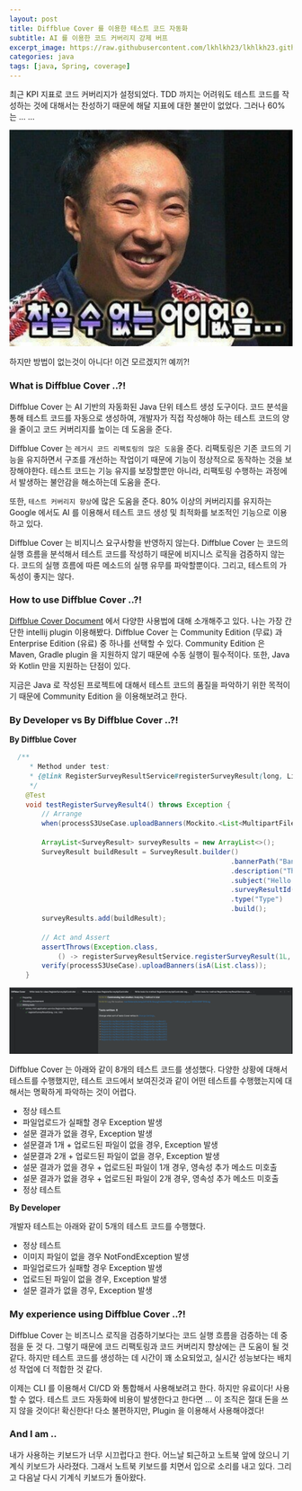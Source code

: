 ```yaml
---
layout: post
title: Diffblue Cover 를 이용한 테스트 코드 자동화
subtitle: AI 를 이용한 코드 커버리지 강제 버프
excerpt_image: https://raw.githubusercontent.com/lkhlkh23/lkhlkh23.github.io/master/images/2025-03-16/banner.png
categories: java
tags: [java, Spring, coverage]
---
```

최근 KPI 지표로 코드 커버리지가 설정되었다. TDD 까지는 어려워도 테스트 코드를 작성하는 것에 대해서는 찬성하기 때문에 해달 지표에 대한 불만이 없었다. 그러나 60% 는 … …

![0.png](https://raw.githubusercontent.com/lkhlkh23/lkhlkh23.github.io/master/images/2025-03-16/0.png)

하지만 방법이 없는것이 아니다! 이건 모르겠지?! 예끼?!

### What is Diffblue Cover ..?!

Diffblue Cover 는 AI 기반의 자동화된 Java 단위 테스트 생성 도구이다. 코드 분석을 통해 테스트 코드를 자동으로 생성하여, 개발자가 직접 작성해야 하는 테스트 코드의 양을 줄이고 코드 커버리지를 높이는 데 도움을 준다.

Diffblue Cover 는 `레거시 코드 리팩토링의 많은 도움`을 준다. 리팩토링은 기존 코드의 기능을 유지하면서 구조를 개선하는 작업이기 때문에 기능이 정상적으로 동작하는 것을 보장해야한다. 테스트 코드는 기능 유지를 보장할뿐만 아니라, 리팩토링 수행하는 과정에서 발생하는 불안감을 해소하는데 도움을 준다.

또한, `테스트 커버리지 향상`에 많은 도움을 준다. 80% 이상의 커버리지를 유지하는 Google 에서도 AI 를 이용해서 테스트 코드 생성 및 최적화를 보조적인 기능으로 이용하고 있다.

Diffblue Cover 는 비지니스 요구사항을 반영하지 않는다. Diffblue Cover 는 코드의 실행 흐름을 분석해서 테스트 코드를 작성하기 때문에 비지니스 로직을 검증하지 않는다. 코드의 실행 흐름에 따른 메소드의 실행 유무를 파악할뿐이다. 그리고, 테스트의 가독성이 좋지는 않다.

### How to use Diffblue Cover ..?!

[Diffblue Cover Document](https://docs.diffblue.com/get-started/get-started/get-started-cover-plugin) 에서 다양한 사용법에 대해 소개해주고 있다. 나는 가장 간단한 intellij plugin 이용해봤다. Diffblue Cover 는 Community Edition (무료) 과 Enterprise Edition (유료) 중 하나를 선택할 수 있다. Community Edition 은 Maven, Gradle plugin 을 지원하지 않기 때문에 수동 실행이 필수적이다. 또한, Java 와 Kotlin 만을 지원하는 단점이 있다.

지금은 Java 로 작성된 프로젝트에 대해서 테스트 코드의 품질을 파악하기 위한 목적이기 때문에 Community Edition 을 이용해보려고 한다.

### By Developer vs By Diffblue Cover ..?!

**By Diffblue Cover**

```java
  /**
	 * Method under test:
	 * {@link RegisterSurveyResultService#registerSurveyResult(long, List, List)}
	 */
	@Test
	void testRegisterSurveyResult4() throws Exception {
		// Arrange
		when(processS3UseCase.uploadBanners(Mockito.<List<MultipartFile>>any())).thenReturn(new ArrayList<>());

		ArrayList<SurveyResult> surveyResults = new ArrayList<>();
		SurveyResult buildResult = SurveyResult.builder()
                                                       .bannerPath("Banner Path")
                                                       .description("The characteristics of someone or something")
                                                       .subject("Hello from the Dreaming Spires")
                                                       .surveyResultId(1L)
                                                       .type("Type")
                                                       .build();
		surveyResults.add(buildResult);

		// Act and Assert
		assertThrows(Exception.class,
			() -> registerSurveyResultService.registerSurveyResult(1L, surveyResults, new ArrayList<>()));
		verify(processS3UseCase).uploadBanners(isA(List.class));
	}
```

![1.png](https://raw.githubusercontent.com/lkhlkh23/lkhlkh23.github.io/master/images/2025-03-16/1.png)

Diffblue Cover 는 아래와 같이 8개의 테스트 코드를 생성했다. 다양한 상황에 대해서 테스트를 수행했지만, 테스트 코드에서 보여진것과 같이 어떤 테스트를 수행했는지에 대해서는 명확하게 파악하는 것이 어렵다.

- 정상 테스트
- 파일업로드가 실패할 경우 Exception 발생
- 설문 결과가 없을 경우, Exception 발생
- 설문결과 1개 + 업로드된 파일이 없을 경우, Exception 발생
- 설문결과 2개 + 업로드된 파일이 없을 경우, Exception 발생
- 설문 결과가 없을 경우 + 업로드된 파일이 1개 경우, 영속성 추가 메소드 미호출
- 설문 결과가 없을 경우 + 업로드된 파일이 2개 경우, 영속성 추가 메소드 미호출
- 정상 테스트

**By Developer**

개발자 테스트는 아래와 같이 5개의 테스트 코드를 수행했다.

- 정상 테스트
- 이미지 파일이 없을 경우 NotFondException 발생
- 파일업로드가 실패할 경우 Exception 발생
- 업로드된 파일이 없을 경우, Exception 발생
- 설문 결과가 없을 경우, Exception 발생

### My experience using Diffblue Cover ..?!

Diffblue Cover 는 비즈니스 로직을 검증하기보다는 코드 실행 흐름을 검증하는 데 중점을 둔 것 다. 그렇기 때문에 코드 리팩토링과 코드 커버리지 향상에는 큰 도움이 될 것 같다. 하지만 테스트 코드를 생성하는 데 시간이 꽤 소요되었고, 실시간 성능보다는 배치성 작업에 더 적합한 것 같다.

이제는 CLI 를 이용해서 CI/CD 와 통합해서 사용해보려고 한다. 하지만 유료이다! 사용할 수 없다. 테스트 코드 자동화에 비용이 발생한다고 한다면 … 이 조직은 절대 돈을 쓰지 않을 것이다! 확신한다! 다소 불편하지만, Plugin 을 이용해서 사용해야겠다!

### And I am ..

내가 사용하는 키보드가 너무 시끄럽다고 한다. 어느날 퇴근하고 노트북 앞에 앉으니 기계식 키보드가 사라졌다. 그래서 노트북 키보드를 치면서 입으로 소리를 내고 있다. 그리고 다음날 다시 기계식 키보드가 돌아왔다.
